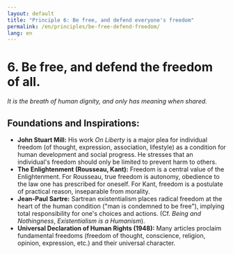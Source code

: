 ```yaml
---
layout: default
title: "Principle 6: Be free, and defend everyone's freedom"
permalink: /en/principles/be-free-defend-freedom/
lang: en
---
```


# 6. Be free, and defend the freedom of all.
*It is the breath of human dignity, and only has meaning when shared.*

## Foundations and Inspirations:

*   **John Stuart Mill:** His work *On Liberty* is a major plea for individual freedom (of thought, expression, association, lifestyle) as a condition for human development and social progress. He stresses that an individual's freedom should only be limited to prevent harm to others.
*   **The Enlightenment (Rousseau, Kant):** Freedom is a central value of the Enlightenment. For Rousseau, true freedom is autonomy, obedience to the law one has prescribed for oneself. For Kant, freedom is a postulate of practical reason, inseparable from morality.
*   **Jean-Paul Sartre:** Sartrean existentialism places radical freedom at the heart of the human condition ("man is condemned to be free"), implying total responsibility for one's choices and actions. (Cf. *Being and Nothingness*, *Existentialism is a Humanism*).
*   **Universal Declaration of Human Rights (1948):** Many articles proclaim fundamental freedoms (freedom of thought, conscience, religion, opinion, expression, etc.) and their universal character. 